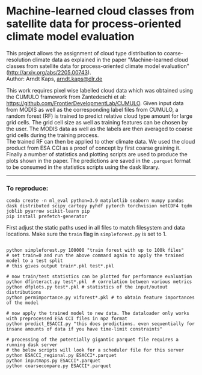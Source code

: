 # Machine-learned cloud classes from satellite data for process-oriented climate model evaluation  
This project allows the assignment of cloud type distribution to coarse-resolution climate data as explained in the paper "Machine-learned cloud classes from satellite data for process-oriented climate model evaluation" (http://arxiv.org/abs/2205.00743).  
Author: Arndt Kaps, arndt.kaps@dlr.de  

This work requires pixel wise labelled cloud data which was obtained using the CUMULO framework from Zantedeschi et al: https://github.com/FrontierDevelopmentLab/CUMULO. Given input data from MODIS as well as the corresponding label files from CUMULO, a random forest (RF) is trained to predict relative cloud type amount for large grid cells. The grid cell size as well as training features can be chosen by the user. The MODIS data as well as the labels are then averaged to coarse grid cells during the training process.  
The trained RF can then be applied to other climate data. We used the cloud product from ESA CCI as a proof of concept by first coarse graining it.  
Finally a number of statistics and plotting scripts are used to produce the plots shown in the paper. The predictions are saved in the ```.parquet``` format to be consumed in the statistics scripts using the dask library.  
  
---------------
  
### To reproduce:
```  
conda create -n ml_eval python=3.9 matplotlib seaborn numpy pandas dask distributed scipy cartopy pyhdf pytorch torchvision netCDF4 tqdm joblib pyarrow scikit-learn pip
pip install prefetch-generator
```
First adjust the static paths used in all files to match filesystem and data locations. Make sure the ```train``` flag in ```simpleforest.py``` is set to 1.  
```  

python simpleforest.py 100000 "train forest with up to 100k files" 
# set train=0 and run the above command again to apply the trained model to a test split
# this gives output train*.pkl test*.pkl  

# now train/test statistics can be plotted for performance evaluation
python dfinteract.py test*.pkl  # correlation between various metrics
python dfplots.py test*.pkl # statistics of the input/outout distributions
python permimportance.py viforest*.pkl # to obtain feature importances of the model  

# now apply the trained model to new data. The dataloader only works with preprocessed ESA CCI files in npz format
python predict_ESACCI.py "this does predictions. even sequentially for insane amounts of data if you have time-limit constraints"  

# processing of the potentially gigantic parquet file requires a running dask server
# the below scripts will look for a scheduler file for this server
python ESACCI_regional.py ESACCI*.parquet
python inputmaps.py ESACCI*.parquet
python coarsecompare.py ESACCI*.parquet
```
